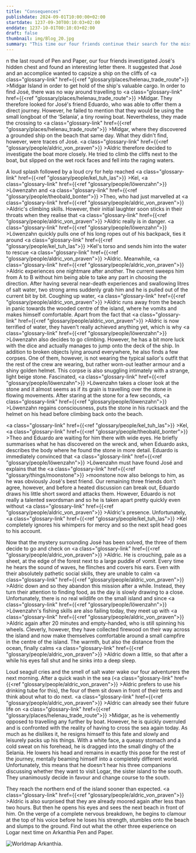 ```yaml
---
title: "Consequences"
publishdate: 2024-09-01T10:00:00+02:00
startdate: 1237-09-30T00:10:03+02:00
enddate: 1237-10-01T00:10:03+02:00
draft: false
thumbnail: img/Blog_20.jpg
summary: "This time our four friends continue their search for the missing José. On the island of Midgar, they make a thrilling discovery on a stranded ship, and an unexpected betrayal escalates the situation. As Aldric struggles with his new fear of water, his three friends work on a new plan. Find out what it's all about here:"
---
```


n the last round of Pen and Paper, our four friends investigated José's hidden chest and found an interesting letter there. It suggested that José and an accomplice wanted to capsize a ship on the cliffs of <a class="glossary-link" href={{<ref "glossary/places/helenau_trade_route">}} >Midgar</a> Island in order to get hold of the ship's valuable cargo. In order to find José, there was no way around travelling to <a class="glossary-link" href={{<ref "glossary/places/helenau_trade_route">}} >Midgar</a>. They therefore looked for José's friend Eduardo, who was able to offer them a direct journey. However, he failed to mention that they would be using the small longboat of the ‘Selania’, a tiny rowing boat. Nevertheless, they made the crossing to <a class="glossary-link" href={{<ref "glossary/places/helenau_trade_route">}} >Midgar</a>, where they discovered a grounded ship on the beach that same day. What they didn't find, however, were traces of José. <a class="glossary-link" href={{<ref "glossary/people/aldric_von_praven">}} >Aldric</a> therefore decided to investigate the boat more closely. He tried to climb the cliffs next to the boat, but slipped on the wet rock faces and fell into the raging waters.

A loud splash followed by a loud cry for help reached <a class="glossary-link" href={{<ref "glossary/people/kel_tuh_las">}} >Kel</a>, <a class="glossary-link" href={{<ref "glossary/people/löwenzahn">}} >Löwenzahn</a> and <a class="glossary-link" href={{<ref "glossary/people/theobald_bonter">}} >Theo</a>, who had just marvelled at <a class="glossary-link" href={{<ref "glossary/people/aldric_von_praven">}} >Aldric</a>'s climbing skills. However, their initial laughter soon sticks in their throats when they realise that <a class="glossary-link" href={{<ref "glossary/people/aldric_von_praven">}} >Aldric</a> really is in danger. <a class="glossary-link" href={{<ref "glossary/people/löwenzahn">}} >Löwenzahn</a> quickly pulls one of his long ropes out of his backpack, ties it around <a class="glossary-link" href={{<ref "glossary/people/kel_tuh_las">}} >Kel</a>'s torso and sends him into the water to rescue <a class="glossary-link" href={{<ref "glossary/people/aldric_von_praven">}} >Aldric</a>. Meanwhile, <a class="glossary-link" href={{<ref "glossary/people/aldric_von_praven">}} >Aldric</a> experiences one nightmare after another. The current sweeps him from A to B without him being able to take any part in choosing the direction. After having several near-death experiences and swallowing litres of salt water, two strong arms suddenly grab him and he is pulled out of the current bit by bit. Coughing up water, <a class="glossary-link" href={{<ref "glossary/people/aldric_von_praven">}} >Aldric</a> runs away from the beach in panic towards the wooded centre of the island, where he vomits and makes himself comfortable. Apart from the fact that <a class="glossary-link" href={{<ref "glossary/people/aldric_von_praven">}} >Aldric</a> is now terrified of water, they haven't really achieved anything yet, which is why <a class="glossary-link" href={{<ref "glossary/people/löwenzahn">}} >Löwenzahn</a> also decides to go climbing. However, he has a bit more luck with the dice and actually manages to jump onto the deck of the ship. In addition to broken objects lying around everywhere, he also finds a few corpses. One of them, however, is not wearing the typical sailor's outfit that the rest of the crew are wearing, but rather worn-out leather armour and a shiny golden helmet. This corpse is also snuggling intimately with a strange, light beige stone. Fascinated, <a class="glossary-link" href={{<ref "glossary/people/löwenzahn">}} >Löwenzahn</a> takes a closer look at the stone and it almost seems as if its grain is travelling over the stone in flowing movements. After staring at the stone for a few seconds, <a class="glossary-link" href={{<ref "glossary/people/löwenzahn">}} >Löwenzahn</a> regains consciousness, puts the stone in his rucksack and the helmet on his head before climbing back onto the beach. 

<a class="glossary-link" href={{<ref "glossary/people/kel_tuh_las">}} >Kel</a>, <a class="glossary-link" href={{<ref "glossary/people/theobald_bonter">}} >Theo</a> and Eduardo are waiting for him there with wide eyes. He briefly summarises what he has discovered on the wreck and, when Eduardo asks, describes the body where he found the stone in more detail. Eduardo is immediately convinced that <a class="glossary-link" href={{<ref "glossary/people/löwenzahn">}} >Löwenzahn</a> must have found José and explains that the <a class="glossary-link" href={{<ref "glossary/things/moonstone">}} >moonstone</a> now also belongs to him, as he was obviously José's best friend. Our remaining three friends don't agree, however, and before a heated discussion can break out, Eduardo draws his little short sword and attacks them. However, Eduardo is not really a talented swordsman and so he is taken apart pretty quickly even without <a class="glossary-link" href={{<ref "glossary/people/aldric_von_praven">}} >Aldric</a>'s presence. Unfortunately, <a class="glossary-link" href={{<ref "glossary/people/kel_tuh_las">}} >Kel</a> completely ignores his whimpers for mercy and so the next split head goes to his account.

Now that the mystery surrounding José has been solved, the three of them decide to go and check on <a class="glossary-link" href={{<ref "glossary/people/aldric_von_praven">}} >Aldric</a>. He is crouching, pale as a sheet, at the edge of the forest next to a large puddle of vomit. Every time he hears the sound of waves, he flinches and covers his ears. Even with their absolutely pathetic social skills, they are unable to calm <a class="glossary-link" href={{<ref "glossary/people/aldric_von_praven">}} >Aldric</a> down and so they abandon this mission after a while. Instead, they turn their attention to finding food, as the day is slowly drawing to a close. Unfortunately, there is no real wildlife on the small island and since <a class="glossary-link" href={{<ref "glossary/people/löwenzahn">}} >Löwenzahn</a>'s fishing skills are also failing today, they meet up with <a class="glossary-link" href={{<ref "glossary/people/aldric_von_praven">}} >Aldric</a> again after 20 minutes and empty-handed, who is still spinning his wheels. Cleverly, however, they have collected firewood on their way across the island and now make themselves comfortable around a small campfire in the centre of the island. The warmth, but also the distance from the ocean, finally calms <a class="glossary-link" href={{<ref "glossary/people/aldric_von_praven">}} >Aldric</a> down a little, so that after a while his eyes fall shut and he sinks into a deep sleep.

Loud seagull cries and the smell of salt water wake our four adventurers the next morning. After a quick wash in the sea (<a class="glossary-link" href={{<ref "glossary/people/aldric_von_praven">}} >Aldric</a> prefers to use his drinking tube for this), the four of them sit down in front of their tents and think about what to do next. <a class="glossary-link" href={{<ref "glossary/people/aldric_von_praven">}} >Aldric</a> can already see their future life on <a class="glossary-link" href={{<ref "glossary/places/helenau_trade_route">}} >Midgar</a>, as he is vehemently opposed to travelling any further by boat. However, he is quickly overruled and is confronted with the reality of having to cross the sea again today. As much as he dislikes it, he resigns himself to this fate and slowly and leisurely packs up his things. With a white face, a queasy stomach and a cold sweat on his forehead, he is dragged into the small dinghy of the Selania. He lowers his head and remains in exactly this pose for the rest of the journey, mentally beaming himself into a completely different world. Unfortunately, this means that he doesn't hear his three companions discussing whether they want to visit Logar, the sister island to the south. They unanimously decide in favour and change course to the south. 

They reach the northern end of the island sooner than expected. <a class="glossary-link" href={{<ref "glossary/people/aldric_von_praven">}} >Aldric</a> is also surprised that they are already moored again after less than two hours. But then he opens his eyes and sees the next beach in front of him. On the verge of a complete nervous breakdown, he begins to clamour at the top of his voice before he loses his strength, stumbles onto the beach and slumps to the ground. Find out what the other three experience on Logar next time on Arkanthia Pen and Paper.

<div class="img-max center">
  <img class="img-fluid" title="Worldmap Arkanthia" alt="Worldmap Arkanthia." src="/img/Arkanthia_Full_Map_Midgar_to_Logar.jpg" />
</div>
